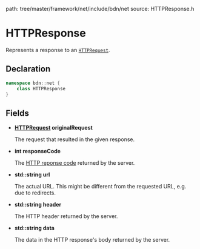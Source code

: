 path: tree/master/framework/net/include/bdn/net
source: HTTPResponse.h

# HTTPResponse

Represents a response to an [`HTTPRequest`](http_request.md).

## Declaration

```C++
namespace bdn::net {
	class HTTPResponse
}
```

## Fields

* **[HTTPRequest](http_request.md) originalRequest**
	
	The request that resulted in the given response.

* **int responseCode**
	
	The [HTTP reponse code](https://en.wikipedia.org/wiki/List_of_HTTP_status_codes) returned by the server.

* **std::string url**

	The actual URL. This might be different from the requested URL, e.g. due to redirects.

* **std::string header**

	The HTTP header returned by the server.

* **std::string data**

	The data in the HTTP response's body returned by the server.

